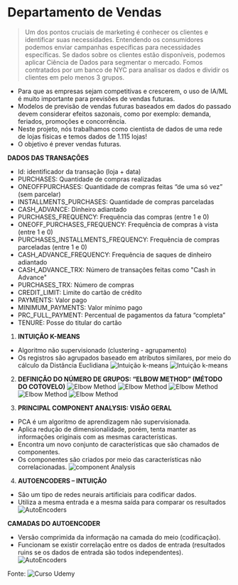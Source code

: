 # Departamento de Vendas

>   Um dos pontos cruciais de marketing é conhecer os clientes e  identificar suas necessidades.
>   Entendendo os consumidores podemos enviar campanhas  específicas para necessidades específicas.
>   Se dados sobre os clientes estão disponíveis, podemos aplicar  Ciência de Dados para segmentar o mercado.
>   Fomos contratados por um banco de NYC para analisar os dados e  dividir os clientes em pelo menos 3 grupos.  
  
-   Para que as empresas sejam competitivas e crescerem, o uso de  IA/ML é muito importante para previsões de vendas futuras.
-   Modelos de previsão de vendas futuras baseados em dados do passado devem considerar efeitos sazonais, como por exemplo: demanda, feriados, promoções e concorrência.
-   Neste projeto, nós trabalhamos como cientista de dados de uma  rede de lojas físicas e temos dados de 1.115 lojas!
-   O objetivo é prever vendas futuras.

**DADOS DAS TRANSAÇÕES**

-   Id: identificador da transação (loja + data)
-   PURCHASES: Quantidade de compras realizadas
-   ONEOFFPURCHASES: Quantidade de compras feitas “de uma só vez” (sem  parcelar)
-   INSTALLMENTS_PURCHASES: Quantidade de compras parceladas
-   CASH_ADVANCE: Dinheiro adiantado
-   PURCHASES_FREQUENCY: Frequência das compras (entre 1 e 0)
-   ONEOFF_PURCHASES_FREQUENCY: Frequência de compras à vista (entre 1 e  0)
-   PURCHASES_INSTALLMENTS_FREQUENCY: Frequência de compras parceladas  (entre 1 e 0)
-   CASH_ADVANCE_FREQUENCY: Frequência de saques de dinheiro adiantado
-   CASH_ADVANCE_TRX: Número de transações feitas como "Cash in Advance"
-   PURCHASES_TRX: Número de compras
-   CREDIT_LIMIT: Limite do cartão de crédito
-   PAYMENTS: Valor pago
-   MINIMUM_PAYMENTS: Valor mínimo pago
-   PRC_FULL_PAYMENT: Percentual de pagamentos da fatura “completa”
-   TENURE: Posse do titular do cartão


1.  **INTUIÇÃO K-MEANS**
-   Algoritmo não supervisionado (clustering - agrupamento)
-   Os registros são agrupados baseado em atributos similares, por meio do  cálculo da Distância Euclidiana
![Intuição k-means](https://github.com/callacius/Data_Science_Marketing/blob/main/images/01.png?raw=true)
![Intuição k-means](https://github.com/callacius/Data_Science_Marketing/blob/main/images/02.png?raw=true)

2.  **DEFINIÇÃO DO NÚMERO DE GRUPOS: “ELBOW METHOD”  (MÉTODO DO COTOVELO)**
![Elbow Method](https://github.com/callacius/Data_Science_Marketing/blob/main/images/03.png?raw=true)
![Elbow Method](https://github.com/callacius/Data_Science_Marketing/blob/main/images/04.png?raw=true)
![Elbow Method](https://github.com/callacius/Data_Science_Marketing/blob/main/images/05.png?raw=true)
![Elbow Method](https://github.com/callacius/Data_Science_Marketing/blob/main/images/06.png?raw=true)
![Elbow Method](https://github.com/callacius/Data_Science_Marketing/blob/main/images/07.png?raw=true)

3.  **PRINCIPAL COMPONENT ANALYSIS: VISÃO GERAL**
-   PCA é um algoritmo de aprendizagem não supervisionada.
-   Aplica redução de dimensionalidade, porém, tenta manter as informações  originais com as mesmas características.
-   Encontra um novo conjunto de características que são chamados de  componentes.
-   Os componentes são criados por meio das características não correlacionadas.
![component Analysis](https://github.com/callacius/Data_Science_Marketing/blob/main/images/08.png?raw=true)

4.  **AUTOENCODERS – INTUIÇÃO**
-   São um tipo de redes neurais artificiais para codificar dados.
-   Utiliza a mesma entrada e a mesma saída para comparar os resultados
![AutoEncoders](https://github.com/callacius/Data_Science_Marketing/blob/main/images/09.png?raw=true)

**CAMADAS DO AUTOENCODER**
-   Versão comprimida da informação na camada do meio (codificação).
-   Funcionam se existir correlação entre os dados de entrada (resultados  ruins se os dados de entrada são todos independentes).
![AutoEncoders](https://github.com/callacius/Data_Science_Marketing/blob/main/images/10.png?raw=true)

Fonte: ![Curso Udemy](**https://www.udemy.com/course/ciencia-de-dados-para-empresas-e-negocios**?raw=true)

